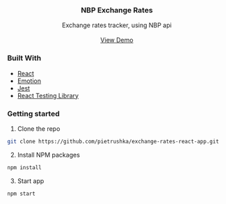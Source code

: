 <br />
<p align="center">
  <h3 align="center">NBP Exchange Rates</h3>

  <p align="center">
    Exchange rates tracker, using NBP api
    <br />
    <br />
    <a href="https://nbp-exchange-rates.netlify.app/">View Demo</a>
    <br />
  </p>
</p>

### Built With
* [React](https://reactjs.org/)
* [Emotion](https://emotion.sh/docs/introduction)
* [Jest](https://jestjs.io/)
* [React Testing Library](https://testing-library.com/)

### Getting started

1. Clone the repo
```sh
git clone https://github.com/pietrushka/exchange-rates-react-app.git
```
2. Install NPM packages
```sh
npm install
```
3. Start app
```sh
npm start
```
